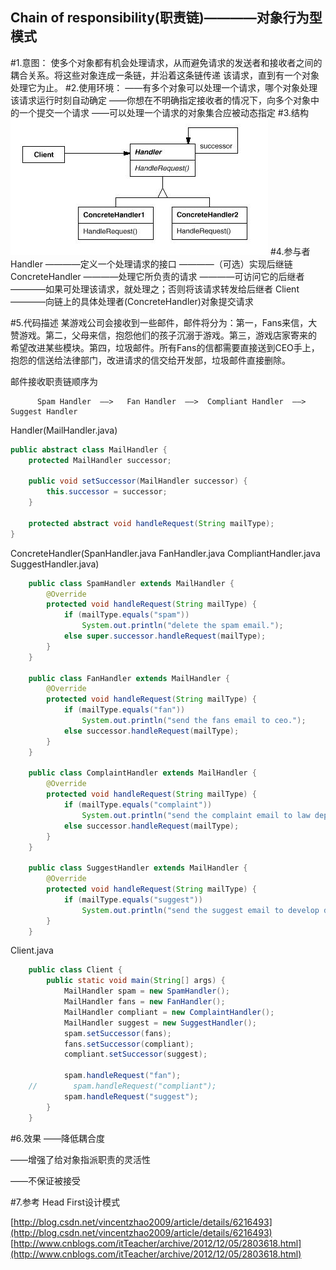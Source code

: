 Chain of responsibility(职责链)————对象行为型模式
----------
#1.意图：
使多个对象都有机会处理请求，从而避免请求的发送者和接收者之间的耦合关系。将这些对象连成一条链，并沿着这条链传递
该请求，直到有一个对象处理它为止。
#2.使用环境：
    ——有多个对象可以处理一个请求，哪个对象处理该请求运行时刻自动确定
    ——你想在不明确指定接收者的情况下，向多个对象中的一个提交一个请求
    ——可以处理一个请求的对象集合应被动态指定
#3.结构
![github](https://github.com/IceDcap/Gof-DesignPatterns/blob/master/uml/ChainOfResponsibility.JPG "ChainOfResponsibility")
#4.参与者
    Handler
        ————定义一个处理请求的接口
        ————（可选）实现后继链
    ConcreteHandler
        ————处理它所负责的请求
        ————可访问它的后继者
        ————如果可处理该请求，就处理之；否则将该请求转发给后继者
    Client
        ————向链上的具体处理者(ConcreteHandler)对象提交请求

#5.代码描述
某游戏公司会接收到一些邮件，邮件将分为：第一，Fans来信，大赞游戏。第二，父母来信，抱怨他们的孩子沉溺于游戏。第三，游戏店家寄来的
希望改进某些模块。第四，垃圾邮件。所有Fans的信都需要直接送到CEO手上，抱怨的信送给法律部门，改进请求的信交给开发部，垃圾邮件直接删除。

邮件接收职责链顺序为

          Spam Handler  ——>   Fan Handler  ——>  Compliant Handler  ——>  Suggest Handler

Handler(MailHandler.java)

```Java
public abstract class MailHandler {
    protected MailHandler successor;

    public void setSuccessor(MailHandler successor) {
        this.successor = successor;
    }

    protected abstract void handleRequest(String mailType);
}
```
    
ConcreteHandler(SpanHandler.java FanHandler.java CompliantHandler.java SuggestHandler.java)

```Java    
    public class SpamHandler extends MailHandler {
        @Override
        protected void handleRequest(String mailType) {
            if (mailType.equals("spam"))
                System.out.println("delete the spam email.");
            else super.successor.handleRequest(mailType);
        }
    }
    
    public class FanHandler extends MailHandler {
        @Override
        protected void handleRequest(String mailType) {
            if (mailType.equals("fan"))
                System.out.println("send the fans email to ceo.");
            else successor.handleRequest(mailType);
        }
    }

    public class ComplaintHandler extends MailHandler {
        @Override
        protected void handleRequest(String mailType) {
            if (mailType.equals("complaint"))
                System.out.println("send the complaint email to law department.");
            else successor.handleRequest(mailType);
        }
    }
    
    public class SuggestHandler extends MailHandler {
        @Override
        protected void handleRequest(String mailType) {
            if (mailType.equals("suggest"))
                System.out.println("send the suggest email to develop department.");
        }
    }
```    

Client.java

```Java
    public class Client {
        public static void main(String[] args) {
            MailHandler spam = new SpamHandler();
            MailHandler fans = new FanHandler();
            MailHandler compliant = new ComplaintHandler();
            MailHandler suggest = new SuggestHandler();
            spam.setSuccessor(fans);
            fans.setSuccessor(compliant);
            compliant.setSuccessor(suggest);
    
            spam.handleRequest("fan");
    //        spam.handleRequest("compliant");
            spam.handleRequest("suggest");
        }
    }
```
    
#6.效果
——降低耦合度

——增强了给对象指派职责的灵活性

——不保证被接受

#7.参考
Head First设计模式

[http://blog.csdn.net/vincentzhao2009/article/details/6216493](http://blog.csdn.net/vincentzhao2009/article/details/6216493)
[http://www.cnblogs.com/itTeacher/archive/2012/12/05/2803618.html](http://www.cnblogs.com/itTeacher/archive/2012/12/05/2803618.html)
